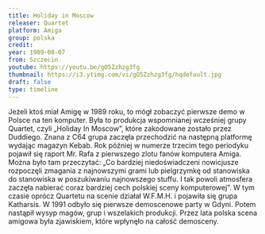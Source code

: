```yaml
---
title: Holiday in Moscow
releaser: Quartet
platform: Amiga
group: polska
credit:
year: 1989-08-07
from: Szczecin
youtube: https://youtu.be/gO5Zzhzg3fg
thumbnail: https://i3.ytimg.com/vi/gO5Zzhzg3fg/hqdefault.jpg
draft: false
type: timeline
---
```


Jeżeli ktoś miał Amigę w 1989 roku, to mógł zobaczyć pierwsze demo w Polsce na ten komputer. Była to produkcja wspomnianej wcześniej grupy Quartet, czyli „Holiday In Moscow”, które zakodowane zostało przez Duddiego. Znana z C64 grupa zaczęła przechodzić na następną platformę wydając magazyn Kebab. Rok później w numerze trzecim tego periodyku pojawił się raport Mr. Rafa z pierwszego zlotu fanów komputera Amiga. Można było tam przeczytać: „Co bardziej niedoświadczeni nowicjusze rozpoczęli zmagania z najnowszymi grami lub pielgrzymkę od stanowiska do stanowiska w poszukiwaniu najnowszego stuffu. I tak powoli atmosfera zaczęła nabierać coraz bardziej  cech polskiej sceny komputerowej”. W tym czasie oprócz Quartetu na scenie działał  W.F.M.H. i pojawiła się grupa Katharsis. W 1991 odbyło się pierwsze demoscenowe party w Gdyni. Potem nastąpił wysyp magów, grup i wszelakich produkcji. Przez lata polska scena amigowa była zjawiskiem, które wpłynęło na całość demosceny.
